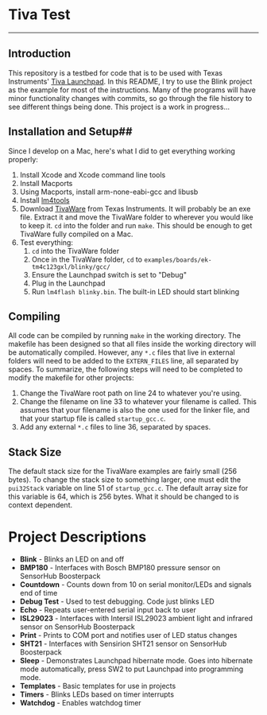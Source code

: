 # Tiva Test #
---
## Introduction ##
This repository is a testbed for code that is to be used with Texas Instruments' [Tiva Launchpad](http://www.ti.com/tool/ek-tm4c123gxl). In this README, I try to use the Blink project as the example for most of the instructions. Many of the programs will have minor functionality changes with commits, so go through the file history to see different things being done. This project is a work in progress...

## Installation and Setup##
Since I develop on a Mac, here's what I did to get everything working properly:

1. Install Xcode and Xcode command line tools
2. Install Macports
3. Using Macports, install arm-none-eabi-gcc and libusb
4. Install [lm4tools](https://github.com/utzig/lm4tools)
5. Download [TivaWare](http://www.ti.com/tool/sw-tm4c) from Texas Instruments. It will probably be an exe file. Extract it and move the TivaWare folder to wherever you would like to keep it. `cd` into the folder and run `make`. This should be enough to get TivaWare fully compiled on a Mac.
6. Test everything:
	1. `cd` into the TivaWare folder
	2. Once in the TivaWare folder, `cd` to `examples/boards/ek-tm4c123gxl/blinky/gcc/`
	3. Ensure the Launchpad switch is set to "Debug"
	4. Plug in the Launchpad
	5. Run `lm4flash blinky.bin`. The built-in LED should start blinking

## Compiling ##
All code can be compiled by running ```make``` in the working directory. The makefile has been designed so that all files inside the working directory will be automatically compiled. However, any ```*.c``` files that live in external folders will need to be added to the ```EXTERN_FILES``` line, all separated by spaces. To summarize, the following steps will need to be completed to modify the makefile for other projects:

1. Change the TivaWare root path on line 24 to whatever you're using.
2. Change the filename on line 33 to whatever your filename is called. This assumes that your filename is also the one used for the linker file, and that your startup file is called ```startup_gcc.c```.
3. Add any external ```*.c``` files to line 36, separated by spaces.

## Stack Size ##
The default stack size for the TivaWare examples are fairly small (256 bytes). To change the stack size to something larger, one must edit the `pui32Stack` variable on line 51 of `startup_gcc.c`. The default array size for this variable is 64, which is 256 bytes. What it should be changed to is context dependent.

# Project Descriptions #
*	**Blink** - Blinks an LED on and off
*	**BMP180** - Interfaces with Bosch BMP180 pressure sensor on SensorHub Boosterpack
*	**Countdown** - Counts down from 10 on serial monitor/LEDs and signals end of time
*	**Debug Test** - Used to test debugging. Code just blinks LED
*	**Echo** - Repeats user-entered serial input back to user
*	**ISL29023** - Interfaces with Intersil ISL29023 ambient light and infrared sensor on SensorHub Boosterpack
*	**Print** - Prints to COM port and notifies user of LED status changes
*	**SHT21** - Interfaces with Sensirion SHT21 sensor on SensorHub Boosterpack
*	**Sleep** - Demonstrates Launchpad hibernate mode. Goes into hibernate mode automatically, press SW2 to put Launchpad into programming mode.
*	**Templates** - Basic templates for use in projects
*	**Timers** - Blinks LEDs based on timer interrupts
*	**Watchdog** - Enables watchdog timer